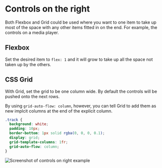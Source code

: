 # Controls on the right

Both Flexbox and Grid could be used where you want to one item to take up most of the space with any other items fitted in on the end. For example, the controls on a media player.

## Flexbox

Set the desired item to `flex: 1` and it will grow to take up all the space not taken up by the others.

## CSS Grid

With Grid, set the grid to be one column wide. By default the controls will be pushed onto the next rows.

By using `grid-auto-flow: column`, however, you can tell Grid to add them as new implcit columns at the end of the explicit column.

```css
.track {
  background: white;
  padding: 10px;
  border-bottom: 1px solid rgba(0, 0, 0, 0.1);
  display: grid;
  grid-template-columns: 1fr;
  grid-auto-flow: column;
}
```

![Screenshot of controls on right example](https://res.cloudinary.com/gerhynes/image/upload/q_auto/v1551029065/Screenshot_2019-02-24_Flexbox_vs_CSS_Grid_Controls_on_Right_1_pdriwy.png)
